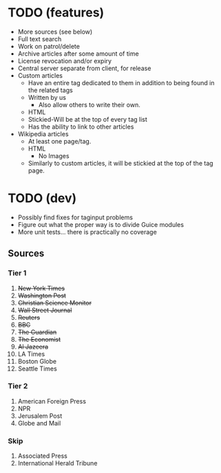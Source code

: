TODO (features)
===============
* More sources (see below)
* Full text search
* Work on patrol/delete
* Archive articles after some amount of time
* License revocation and/or expiry
* Central server separate from client, for release
* Custom articles
    * Have an entire tag dedicated to them in addition to being found in the related tags
    * Written by us
        * Also allow others to write their own.
    * HTML
    * Stickied-Will be at the top of every tag list
    * Has the ability to link to other articles
* Wikipedia articles
    * At least one page/tag.
    * HTML
        * No Images
    * Similarly to custom articles, it will be stickied at the top of the tag page.

TODO (dev)
==========
* Possibly find fixes for taginput problems
* Figure out what the proper way is to divide Guice modules
* More unit tests... there is practically no coverage

Sources
-------

### Tier 1
1. ~~New York Times~~
2. ~~Washington Post~~
3. ~~Christian Science Monitor~~
4. ~~Wall Street Journal~~
5. ~~Reuters~~
6. ~~BBC~~ 
7. ~~The Guardian~~
8. ~~The Economist~~
9. ~~Al Jazeera~~
10. LA Times
11. Boston Globe
12. Seattle Times

### Tier 2
1. American Foreign Press
2. NPR
3. Jerusalem Post
4. Globe and Mail

### Skip
1. Associated Press
2. International Herald Tribune